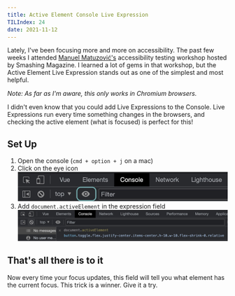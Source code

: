 ```yaml
---
title: Active Element Console Live Expression
TILIndex: 24
date: 2021-11-12
---
```


Lately, I've been focusing more and more on accessibility. The past few weeks I attended [Manuel Matuzović's](https://twitter.com/mmatuzo) accessibility testing workshop hosted by Smashing Magazine. I learned a lot of gems in that workshop, but the Active Element Live Expression stands out as one of the simplest and most helpful.

_Note: As far as I'm aware, this only works in Chromium browsers._

I didn't even know that you could add Live Expressions to the Console. Live Expressions run every time something changes in the browsers, and checking the active element (what is focused) is perfect for this!

## Set Up
<div class="ldt-list">

1. Open the console (`cmd + option + j` on a mac)
2. Click on the eye icon
![Console Expression Icon](./console-eye.jpg)
3. Add `document.activeElement` in the expression field
![Active Element Example](./active-element.jpg)

</div>

## That's all there is to it

Now every time your focus updates, this field will tell you what element has the current focus. This trick is a winner. Give it a try.
